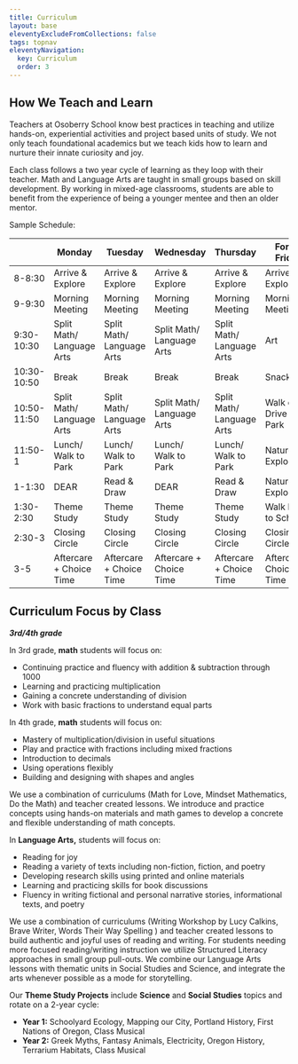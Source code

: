 ```yaml
---
title: Curriculum
layout: base
eleventyExcludeFromCollections: false
tags: topnav
eleventyNavigation:
  key: Curriculum
  order: 3
---
```

## How We Teach and Learn

Teachers at Osoberry School know best practices in teaching and utilize hands-on, experiential activities and project based units of study. We not only teach foundational academics but we teach kids how to learn and nurture their innate curiosity and joy.

Each class follows a two year cycle of learning as they loop with their teacher. Math and Language Arts are taught in small groups based on skill development. By working in mixed-age classrooms, students are able to benefit from the experience of being a younger mentee and then an older mentor.

Sample Schedule: 

|             | Monday                    | Tuesday                   | Wednesday                 | Thursday                  | Forest Friday           |
| ----------- | ------------------------- | ------------------------- | ------------------------- | ------------------------- | ----------------------- |
| 8-8:30      | Arrive & Explore          | Arrive & Explore          | Arrive & Explore          | Arrive & Explore          | Arrive & Explore        |
| 9-9:30      | Morning Meeting           | Morning Meeting           | Morning Meeting           | Morning Meeting           | Morning Meeting         |
| 9:30-10:30  | Split Math/ Language Arts | Split Math/ Language Arts | Split Math/ Language Arts | Split Math/ Language Arts | Art                     |
| 10:30-10:50 | Break                     | Break                     | Break                     | Break                     | Snack                   |
| 10:50-11:50 | Split Math/ Language Arts | Split Math/ Language Arts | Split Math/ Language Arts | Split Math/ Language Arts | Walk or Drive to Park   |
| 11:50-1     | Lunch/ Walk to Park       | Lunch/ Walk to Park       | Lunch/ Walk to Park       | Lunch/ Walk to Park       | Nature Exploration      |
| 1-1:30      | DEAR                      | Read & Draw               | DEAR                      | Read & Draw               | Nature Exploration      |
| 1:30-2:30   | Theme Study               | Theme Study               | Theme Study               | Theme Study               | Walk back to School     |
| 2:30-3      | Closing Circle            | Closing Circle            | Closing Circle            | Closing Circle            | Closing Circle          |
| 3-5         | Aftercare + Choice Time   | Aftercare + Choice Time   | Aftercare + Choice Time   | Aftercare + Choice Time   | Aftercare + Choice Time |

## Curriculum Focus by Class

***3rd/4th grade***

In 3rd grade, **math** students will focus on:

* Continuing practice and fluency with addition & subtraction through 1000
* Learning and practicing multiplication
* Gaining a concrete understanding of division
* Work with basic fractions to understand equal parts

In 4th grade, **math** students will focus on:

* Mastery of multiplication/division in useful situations
* Play and practice with fractions including mixed fractions
* Introduction to decimals
* Using operations flexibly
* Building and designing with shapes and angles

We use a combination of curriculums (Math for Love, Mindset Mathematics, Do the Math) and teacher created lessons. We introduce and practice concepts using hands-on materials and math games to develop a concrete and flexible understanding of math concepts.

In **Language Arts,** students will focus on:

* Reading for joy
* Reading a variety of texts including non-fiction, fiction, and poetry
* Developing research skills using printed and online materials
* Learning and practicing skills for book discussions
* Fluency in writing fictional and personal narrative stories, informational texts, and poetry

We use a combination of curriculums (Writing Workshop by Lucy Calkins, Brave Writer, Words Their Way Spelling ) and teacher created lessons to build authentic and joyful uses of reading and writing. For students needing more focused reading/writing instruction we utilize Structured Literacy approaches in small group pull-outs. We combine our Language Arts lessons with thematic units in Social Studies and Science, and integrate the arts whenever possible as a mode for storytelling.

Our **Theme Study Projects** include **Science** and **Social Studies** topics and rotate on a 2-year cycle: 

* **Year 1:** Schoolyard Ecology, Mapping our City, Portland History, First Nations of Oregon, Class Musical
* **Year 2:** Greek Myths, Fantasy Animals, Electricity, Oregon History, Terrarium Habitats, Class Musical
